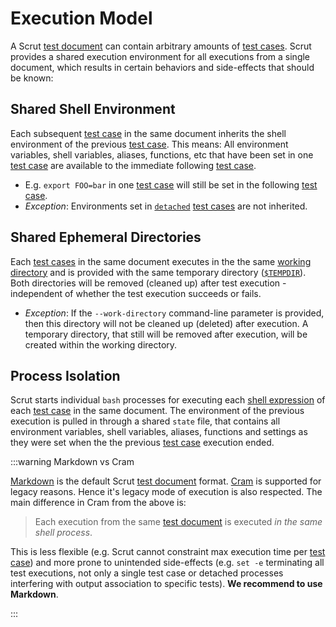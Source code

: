 # Execution Model

A Scrut [test document](/docs/reference/fundamentals/test-document/) can contain arbitrary amounts of [test cases](/docs/reference/fundamentals/test-case/). Scrut provides a shared execution environment for all executions from a single document, which results in certain behaviors and side-effects that should be known:

## Shared Shell Environment

Each subsequent [test case](/docs/reference/fundamentals/test-case/) in the same document inherits the shell environment of the previous [test case](/docs/reference/fundamentals/test-case/). This means: All environment variables, shell variables, aliases, functions, etc that have been set in one [test case](/docs/reference/fundamentals/test-case/) are available to the immediate following [test case](/docs/reference/fundamentals/test-case/).
- E.g. `export FOO=bar` in one [test case](/docs/reference/fundamentals/test-case/) will still be set in the following [test case](/docs/reference/fundamentals/test-case/).
- *Exception*: Environments set in [`detached`](/docs/reference/fundamentals/inline-configuration/) [test cases](/docs/reference/fundamentals/test-case/) are not inherited.

## Shared Ephemeral Directories

Each [test cases](/docs/reference/fundamentals/test-case/) in the same document executes in the the same [working directory](/docs/reference/behavior/working-directory/) and is provided with the same temporary directory ([`$TEMPDIR`](/docs/reference/fundamentals/environment-variables/)). Both directories will be removed (cleaned up) after test execution - independent of whether the test execution succeeds or fails.

- *Exception*: If the `--work-directory` command-line parameter is provided, then this directory will not be cleaned up (deleted) after execution. A temporary directory, that still will be removed after execution, will be created within the working directory.

## Process Isolation

Scrut starts individual `bash` processes for executing each [shell expression](/docs/reference/fundamentals/shell-expression/) of each [test case](/docs/reference/fundamentals/test-case/) in the same document. The environment of the previous execution is pulled in through a shared `state` file, that contains all environment variables, shell variables, aliases, functions and settings as they were set when the the previous [test case](/docs/reference/fundamentals/test-case/) execution ended.

:::warning Markdown vs Cram

[Markdown](/docs/reference/formats/markdown-format/) is the default Scrut [test document](/docs/reference/fundamentals/test-document/) format. [Cram](/docs/reference/formats/cram-format/) is supported for legacy reasons. Hence it's legacy mode of execution is also respected. The main difference in Cram from the above is:

> Each execution from the same [test document](/docs/reference/fundamentals/test-document/) is executed *in the same shell process*.

This is less flexible (e.g. Scrut cannot constraint max execution time per [test case](/docs/reference/fundamentals/test-case/)) and more prone to unintended side-effects (e.g. `set -e` terminating all test executions, not only a single test case or detached processes interfering with output association to specific tests). **We recommend to use Markdown**.

:::
